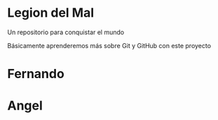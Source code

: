 # Legion del Mal
Un repositorio para conquistar el mundo

Básicamente aprenderemos más sobre Git y GitHub con este proyecto


# Fernando

# Angel
